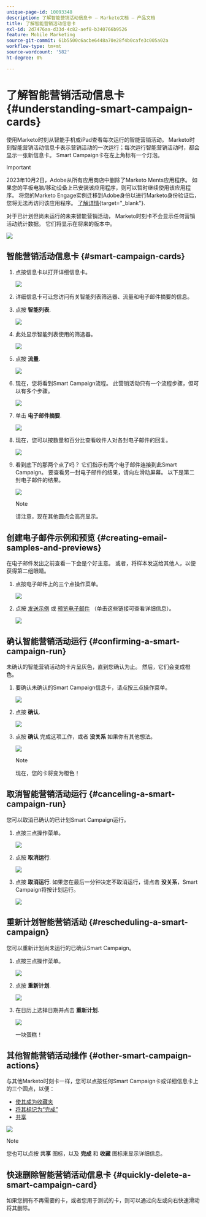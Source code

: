 ```yaml
---
unique-page-id: 10093348
description: 了解智能营销活动信息卡 — Marketo文档 — 产品文档
title: 了解智能营销活动信息卡
exl-id: 2d7476aa-d33d-4c82-aef8-b340766b9526
feature: Mobile Marketing
source-git-commit: 61b5500c6acbe6448a70e28f4b0cafe3c005a02a
workflow-type: tm+mt
source-wordcount: '582'
ht-degree: 0%

---
```


# 了解智能营销活动信息卡 {#understanding-smart-campaign-cards}

使用Marketo时刻从智能手机或iPad查看每次运行的智能营销活动。 Marketo时刻智能营销活动信息卡表示营销活动的一次运行；每次运行智能营销活动时，都会显示一张新信息卡。 Smart Campaign卡在左上角标有一个灯泡。

>[!IMPORTANT]
>
>2023年10月2日，Adobe从所有应用商店中删除了Marketo Ments应用程序。 如果您的平板电脑/移动设备上已安装该应用程序，则可以暂时继续使用该应用程序。 将您的Marketo Engage实例迁移到Adobe身份以进行Marketo身份验证后，您将无法再访问该应用程序。 [了解详情](https://nation.marketo.com/t5/product-discussions/marketo-events-app-and-marketo-moments-app-end-of-life/m-p/340712/highlight/true#M193869){target="_blank"}.

对于已计划但尚未运行的未来智能营销活动， Marketo时刻卡不会显示任何营销活动统计数据。 它们将显示在将来的版本中。

![](assets/image2015-9-23-10-3a1-3a5.png)

## 智能营销活动信息卡 {#smart-campaign-cards}

1. 点按信息卡以打开详细信息卡。

   ![](assets/image2015-9-21-11-3a7-3a52.png)

1. 详细信息卡可让您访问有关智能列表筛选器、流量和电子邮件摘要的信息。

1. 点按 **智能列表**.

   ![](assets/image2015-9-21-13-3a31-3a49.png)

1. 此处显示智能列表使用的筛选器。

   ![](assets/image2015-9-21-13-3a35-3a29.png)

1. 点按 **流量**.

   ![](assets/image2015-9-21-13-3a37-3a20.png)

1. 现在，您将看到Smart Campaign流程。 此营销活动只有一个流程步骤，但可以有多个步骤。

   ![](assets/image2015-9-22-15-3a8-3a12.png)

1. 单击 **电子邮件摘要**.

   ![](assets/image2015-9-21-13-3a51-3a7.png)

1. 现在，您可以按数量和百分比查看收件人对各封电子邮件的回复。

   ![](assets/image2015-9-21-13-3a59-3a29.png)

1. 看到底下的那两个点了吗？ 它们指示有两个电子邮件连接到此Smart Campaign。 要查看另一封电子邮件的结果，请向左滑动屏幕。 以下是第二封电子邮件的结果。

   ![](assets/image2015-9-21-14-3a4-3a51.png)

   >[!NOTE]
   >
   >请注意，现在其他圆点会高亮显示。

## 创建电子邮件示例和预览 {#creating-email-samples-and-previews}

在电子邮件发出之前查看一下会是个好主意。 或者，将样本发送给其他人，以便获得第二组眼睛。

1. 点按电子邮件上的三个点操作菜单。

   ![](assets/image2015-9-22-14-3a54-3a12.png)

1. 点按 [发送示例](/help/marketo/product-docs/core-marketo-concepts/mobile-apps/marketo-moments/working-with-moments/sending-a-sample.md) 或 [预览电子邮件](/help/marketo/product-docs/core-marketo-concepts/mobile-apps/marketo-moments/working-with-moments/previewing-an-email.md) （单击这些链接可查看详细信息）。

   ![](assets/image2015-9-22-14-3a52-3a11.png)

## 确认智能营销活动运行 {#confirming-a-smart-campaign-run}

未确认的智能营销活动的卡片呈灰色，直到您确认为止。 然后，它们会变成橙色。

1. 要确认未确认的Smart Campaign信息卡，请点按三点操作菜单。

   ![](assets/image2015-9-23-10-3a43-3a23.png)

1. 点按 **确认**.

   ![](assets/image2015-9-23-10-3a45-3a51.png)

1. 点按 **确认** 完成这项工作，或者 **没关系** 如果你有其他想法。

   ![](assets/image2015-9-23-10-3a47-3a28.png)

   >[!NOTE]
   >
   >现在，您的卡将变为橙色！

## 取消智能营销活动运行 {#canceling-a-smart-campaign-run}

您可以取消已确认的已计划Smart Campaign运行。

1. 点按三点操作菜单。

   ![](assets/image2015-9-22-14-3a34-3a14.png)

1. 点按 **取消运行**.

   ![](assets/image2015-9-22-14-3a35-3a33.png)

1. 点按 **取消运行**. 如果您在最后一分钟决定不取消运行，请点击 **没关系**，Smart Campaign将按计划运行。

   ![](assets/image2015-9-22-14-3a41-3a26.png)

## 重新计划智能营销活动 {#rescheduling-a-smart-campaign}

您可以重新计划尚未运行的已确认Smart Campaign。

1. 点按三点操作菜单。

   ![](assets/image2015-9-22-14-3a11-3a25.png)

1. 点按 **重新计划**.

   ![](assets/image2015-9-22-14-3a13-3a25.png)

1. 在日历上选择日期并点击 **重新计划**.

   ![](assets/image2015-9-22-14-3a16-3a56.png)

   一块蛋糕！

## 其他智能营销活动操作 {#other-smart-campaign-actions}

与其他Marketo时刻卡一样，您可以点按任何Smart Campaign卡或详细信息卡上的三个圆点，以便：

* [使其成为收藏夹](/help/marketo/product-docs/core-marketo-concepts/mobile-apps/marketo-moments/working-with-moments/creating-a-favorite.md)
* [将其标记为“完成”](/help/marketo/product-docs/core-marketo-concepts/mobile-apps/marketo-moments/working-with-moments/marking-it-done.md)
* [共享](/help/marketo/product-docs/core-marketo-concepts/mobile-apps/marketo-moments/working-with-moments/sharing-a-moment.md)

![](assets/image2015-9-21-14-3a38-3a19.png)

>[!NOTE]
>
>您也可以点按 **共享** 图标，以及 **完成** 和 **收藏** 图标来显示详细信息。

## 快速删除智能营销活动信息卡 {#quickly-delete-a-smart-campaign-card}

如果您拥有不再需要的卡，或者您用于测试的卡，则可以通过向左或向右快速滑动将其删除。
